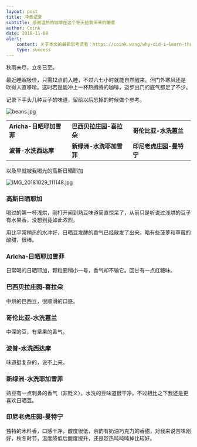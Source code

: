 ```yaml
---
layout: post
title: 冲煮记录
subtitle: 感谢温热的咖啡在这个冬天给我带来的暖意
author: Coink
date: 2018-11-08
alert: 
    content: 关于本文的最新思考请看：https://coink.wang/why-did-i-learn-those-knowledge.html
    type: success
---
```




秋雨未尽，立冬已至。

最近睡眠极佳，只需12点前入睡，不过六七小时就能自然醒来。但门外寒风还是吹得人直哆嗦。这时若是能冲上一杯热腾腾的咖啡，迈步出门的底气都足了不少。

记录下手头几种豆子的味道，留给以后忘掉的时候做个参考。



![beans.jpg](https://i.loli.net/2018/11/08/5be3a70f14dff.jpg)


|   |   |   |
| ------------ | ------------ | ------------ |
| **Aricha-日晒耶加雪菲** | **巴西贝拉庄园-喜拉朵** | **哥伦比亚-水洗蕙兰** |
| **波普-水洗西达摩** | **新绿洲-水洗耶加雪菲** | **印尼老虎庄园-曼特宁** |

以及早就被我喝光的高斯日晒耶加

![IMG_20181029_111148.jpg](https://i.loli.net/2018/11/08/5be3a8cbeee31.jpg)



### 高斯日晒耶加

喝过的第一杯浅烘，刚打开闻到熟豆味道简直惊呆了，从前只是听说过浅烘的豆子有水果香，没想到竟如此浓烈。

用比平常稍热的水冲好，日晒豆发酵的香气已经散发了出来，略有些菠萝和草莓的酸甜，很棒。



### Aricha-日晒耶加雪菲

日常喝的日晒耶加，颗粒要稍小一号，香气却不输它。回甘有一点红糖味。



### 巴西贝拉庄园-喜拉朵

中烘的巴西豆，很顺滑的口感。



### 哥伦比亚-水洗蕙兰

中深的豆，有坚果的香气。



### 波普-水洗西达摩

味道挺复杂的，说不上来。



### 新绿洲-水洗耶加雪菲

熟豆有一点刺鼻的香气（非贬义），水洗的豆味道很干净。不过相比之下我还是更喜欢日晒豆。



### 印尼老虎庄园-曼特宁

独特的木料香，口感干净，酸度很低，余韵有奶油巧克力的香甜，对我来说苦味刚好，秋冬时节，温度降低后酸度提升，还是趁热吨吨吨掉比较好。
